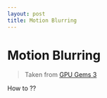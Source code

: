 ```yaml
---
layout: post
title: Motion Blurring
---
```


# Motion Blurring

> Taken from [GPU Gems 3](https://developer.nvidia.com/gpugems/gpugems3/part-iv-image-effects/chapter-27-motion-blur-post-processing-effect)

How to ??


## 